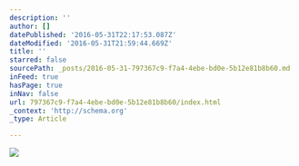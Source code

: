 ```yaml
---
description: ''
author: []
datePublished: '2016-05-31T22:17:53.087Z'
dateModified: '2016-05-31T21:59:44.669Z'
title: ''
starred: false
sourcePath: _posts/2016-05-31-797367c9-f7a4-4ebe-bd0e-5b12e81b8b60.md
inFeed: true
hasPage: true
inNav: false
url: 797367c9-f7a4-4ebe-bd0e-5b12e81b8b60/index.html
_context: 'http://schema.org'
_type: Article

---
```

![](https://the-grid-user-content.s3-us-west-2.amazonaws.com/ecdad54a-b152-402a-b203-b45dff466ba4.jpg)